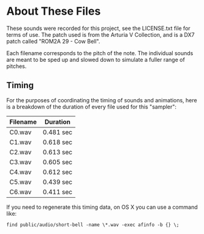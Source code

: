 # About These Files

These sounds were recorded for this project, see the LICENSE.txt file for terms
of use. The patch used is from the Arturia V Collection, and is a DX7 patch
called "ROM2A 29 - Cow Bell".

Each filename corresponds to the pitch of the note. The individual sounds are
meant to be sped up and slowed down to simulate a fuller range of pitches.

## Timing

For the purposes of coordinating the timing of sounds and animations, here is a
breakdown of the duration of every file used for this "sampler":

| Filename | Duration     |
| -------- | ------------ |
| C0.wav   | 0.481 sec    |
| C1.wav   | 0.618 sec    |
| C2.wav   | 0.613 sec    |
| C3.wav   | 0.605 sec    |
| C4.wav   | 0.612 sec    |
| C5.wav   | 0.439 sec    |
| C6.wav   | 0.411 sec    |

If you need to regenerate this timing data, on OS X you can use a command like:

```find public/audio/short-bell -name \*.wav -exec afinfo -b {} \;```
